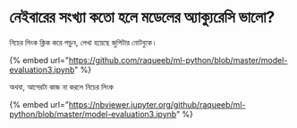 # নেইবারের সংখ্যা কতো হলে মডেলের অ্যাক্যুরেসি ভালো?

নিচের লিংক ক্লিক করে পড়ুন, লেখা হয়েছে জুপিটার নোটবুকে। 

{% embed url="https://github.com/raqueeb/ml-python/blob/master/model-evaluation3.ipynb" %}

অথবা, আগেরটা কাজ না করলে নিচের লিংক 

{% embed url="https://nbviewer.jupyter.org/github/raqueeb/ml-python/blob/master/model-evaluation3.ipynb" %}

